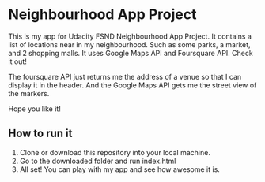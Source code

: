 # Neighbourhood App Project
This is my app for Udacity FSND Neighbourhood App Project. It contains a list of locations near in my neighbourhood. Such as some parks, a market, and 2 shopping malls. It uses Google Maps API and Foursquare API. Check it out!

The foursquare API just returns me the address of a venue so that I can display it in the header.
And the Google Maps API gets me the street view of the markers.

Hope you like it!

## How to run it
1. Clone or download this repository into your local machine.
2. Go to the downloaded folder and run index.html
3. All set! You can play with my app and see how awesome it is.